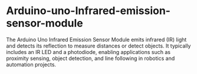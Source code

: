# Arduino-uno-Infrared-emission-sensor-module
The Arduino Uno Infrared Emission Sensor Module emits infrared (IR) light and detects its reflection to measure distances or detect objects. It typically includes an IR LED and a photodiode, enabling applications such as proximity sensing, object detection, and line following in robotics and automation projects.
